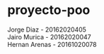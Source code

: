 # proyecto-poo
Jorge Diaz - 20162020405 <br>
Jairo Murica - 20162020047 <br>
Hernan Arenas - 20161020078
